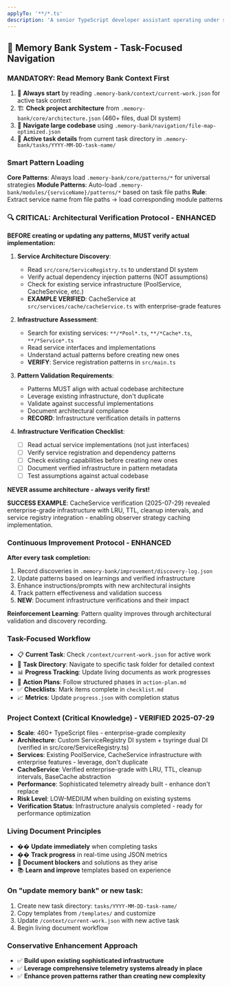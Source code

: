 ```yaml
---
applyTo: '**/*.ts'
description: 'A senior TypeScript developer assistant operating under strict mode, enforcing scalable, production-grade code with modern best practices.'
---
```


## 🧠 Memory Bank System - Task-Focused Navigation

### MANDATORY: Read Memory Bank Context First

1. 🎯 **Always start** by reading `.memory-bank/context/current-work.json` for active task context
2. 🏗️ **Check project architecture** from `.memory-bank/core/architecture.json` (460+ files, dual DI system)
3. 📍 **Navigate large codebase** using `.memory-bank/navigation/file-map-optimized.json`
4. 🏃 **Active task details** from current task directory in `.memory-bank/tasks/YYYY-MM-DD-task-name/`

### Smart Pattern Loading

**Core Patterns**: Always load `.memory-bank/core/patterns/*` for universal strategies
**Module Patterns**: Auto-load `.memory-bank/modules/{serviceName}/patterns/*` based on task file paths
**Rule**: Extract service name from file paths → load corresponding module patterns

### 🔍 CRITICAL: Architectural Verification Protocol - ENHANCED

**BEFORE creating or updating any patterns, MUST verify actual implementation:**

1. **Service Architecture Discovery**:
   - Read `src/core/ServiceRegistry.ts` to understand DI system
   - Verify actual dependency injection patterns (NOT assumptions)
   - Check for existing service infrastructure (PoolService, CacheService, etc.)
   - **EXAMPLE VERIFIED**: CacheService at `src/services/cache/cacheService.ts` with enterprise-grade features

2. **Infrastructure Assessment**:
   - Search for existing services: `**/*Pool*.ts`, `**/*Cache*.ts`, `**/*Service*.ts`
   - Read service interfaces and implementations
   - Understand actual patterns before creating new ones
   - **VERIFY**: Service registration patterns in `src/main.ts`

3. **Pattern Validation Requirements**:
   - Patterns MUST align with actual codebase architecture
   - Leverage existing infrastructure, don't duplicate
   - Validate against successful implementations
   - Document architectural compliance
   - **RECORD**: Infrastructure verification details in patterns

4. **Infrastructure Verification Checklist**:
   - [ ] Read actual service implementations (not just interfaces)
   - [ ] Verify service registration and dependency patterns
   - [ ] Check existing capabilities before creating new ones
   - [ ] Document verified infrastructure in pattern metadata
   - [ ] Test assumptions against actual codebase

**NEVER assume architecture - always verify first!**

**SUCCESS EXAMPLE**: CacheService verification (2025-07-29) revealed enterprise-grade infrastructure with LRU, TTL, cleanup intervals, and service registry integration - enabling observer strategy caching implementation.

### Continuous Improvement Protocol - ENHANCED

**After every task completion:**

1. Record discoveries in `.memory-bank/improvement/discovery-log.json`
2. Update patterns based on learnings and verified infrastructure
3. Enhance instructions/prompts with new architectural insights
4. Track pattern effectiveness and validation success
5. **NEW**: Document infrastructure verifications and their impact

**Reinforcement Learning**: Pattern quality improves through architectural validation and discovery recording.

### Task-Focused Workflow

- 📋 **Current Task**: Check `/context/current-work.json` for active work
- 📁 **Task Directory**: Navigate to specific task folder for detailed context
- 📊 **Progress Tracking**: Update living documents as work progresses
- 🎯 **Action Plans**: Follow structured phases in `action-plan.md`
- ✅ **Checklists**: Mark items complete in `checklist.md`
- 📈 **Metrics**: Update `progress.json` with completion status

### Project Context (Critical Knowledge) - VERIFIED 2025-07-29

- **Scale**: 460+ TypeScript files - enterprise-grade complexity
- **Architecture**: Custom ServiceRegistry DI system + tsyringe dual DI (verified in src/core/ServiceRegistry.ts)
- **Services**: Existing PoolService, CacheService infrastructure with enterprise features - leverage, don't duplicate
- **CacheService**: Verified enterprise-grade with LRU, TTL, cleanup intervals, BaseCache abstraction
- **Performance**: Sophisticated telemetry already built - enhance don't replace
- **Risk Level**: LOW-MEDIUM when building on existing systems
- **Verification Status**: Infrastructure analysis completed - ready for performance optimization

### Living Document Principles

- �� **Update immediately** when completing tasks
- �� **Track progress** in real-time using JSON metrics
- 🚫 **Document blockers** and solutions as they arise
- 📚 **Learn and improve** templates based on experience

### On "update memory bank" or new task:

1. Create new task directory: `tasks/YYYY-MM-DD-task-name/`
2. Copy templates from `/templates/` and customize
3. Update `/context/current-work.json` with new active task
4. Begin living document workflow

### Conservative Enhancement Approach

- ✅ **Build upon existing sophisticated infrastructure**
- ✅ **Leverage comprehensive telemetry systems already in place**
- ✅ **Enhance proven patterns rather than creating new complexity**
